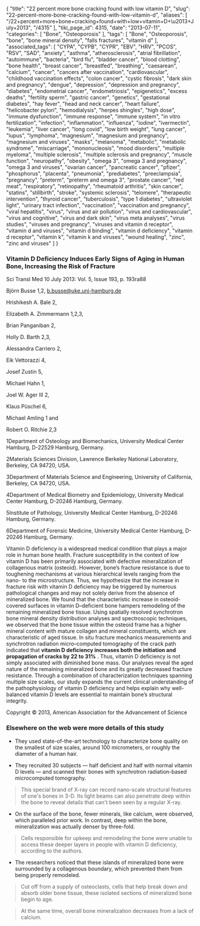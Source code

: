 {
    "title": "22 percent more bone cracking found with low vitamin D",
    "slug": "22-percent-more-bone-cracking-found-with-low-vitamin-d",
    "aliases": [
        "/22+percent+more+bone+cracking+found+with+low+vitamin+D+\u2013+July+2013",
        "/4315"
    ],
    "tiki_page_id": 4315,
    "date": "2013-07-11",
    "categories": [
        "Bone",
        "Osteoporosis"
    ],
    "tags": [
        "Bone",
        "Osteoporosis",
        "bone",
        "bone mineral density",
        "falls fractures",
        "vitamin d"
    ],
    "associated_tags": [
        "CYPA",
        "CYPB",
        "CYPR",
        "EBV",
        "HRV",
        "PCOS",
        "RSV",
        "SAD",
        "anxiety",
        "asthma",
        "atherosclerosis",
        "atrial fibrillation",
        "autoimmune",
        "bacteria",
        "bird flu",
        "bladder cancer",
        "blood clotting",
        "bone health",
        "breast cancer",
        "breastfed",
        "breathing",
        "caesarean",
        "calcium",
        "cancer",
        "cancers after vaccination",
        "cardiovascular",
        "childhood vaccination effects",
        "colon cancer",
        "cystic fibrosis",
        "dark skin and pregnancy",
        "dengue",
        "depression",
        "depression and pregnancy",
        "diabetes",
        "endometrial cancer",
        "endometriosis",
        "epigenetics",
        "excess deaths",
        "fertility sperm",
        "gastric cancer",
        "genetics",
        "gestational diabetes",
        "hay fever",
        "head and neck cancer",
        "heart failure",
        "helicobacter pylori",
        "hemodialysis",
        "herpes shingles",
        "high dose",
        "immune dysfunction",
        "immune response",
        "immune system",
        "in vitro fertilization",
        "infection",
        "inflammation",
        "influenza",
        "iodine",
        "ivermectin",
        "leukemia",
        "liver cancer",
        "long covid",
        "low birth weight",
        "lung cancer",
        "lupus",
        "lymphoma",
        "magnesium",
        "magnesium and pregnancy",
        "magnesium and viruses",
        "masks",
        "melanoma",
        "metabolic",
        "metabolic syndrome",
        "miscarriage",
        "mononucleosis",
        "mood disorders",
        "multiple myeloma",
        "multiple sclerosis",
        "multiple sclerosis and pregnancy",
        "muscle function",
        "neuropathy",
        "obesity",
        "omega 3",
        "omega 3 and pregnancy",
        "omega 3 and viruses",
        "ovarian cancer",
        "pancreatic cancer",
        "pfizer",
        "phosphorus",
        "placenta",
        "pneumonia",
        "prediabetes",
        "preeclampsia",
        "pregnancy",
        "preterm",
        "preterm and omega 3",
        "prostate cancer",
        "red meat",
        "respiratory",
        "retinopathy",
        "rheumatoid arthritis",
        "skin cancer",
        "statins",
        "stillbirth",
        "stroke",
        "systemic sclerosis",
        "telomere",
        "therapeutic intervention",
        "thyroid cancer",
        "tuberculosis",
        "type 1 diabetes",
        "ultraviolet light",
        "urinary tract infection",
        "vaccination",
        "vaccination and pregnancy",
        "viral hepatitis",
        "virus",
        "virus and air pollution",
        "virus and cardiovascular",
        "virus and cognitive",
        "virus and dark skin",
        "virus meta analyses",
        "virus studies",
        "viruses and pregnancy",
        "viruses and vitamin d receptor",
        "vitamin d and viruses",
        "vitamin d binding",
        "vitamin d deficiency",
        "vitamin d receptor",
        "vitamin k",
        "vitamin k and viruses",
        "wound healing",
        "zinc",
        "zinc and viruses"
    ]
}


### Vitamin D Deficiency Induces Early Signs of Aging in Human Bone, Increasing the Risk of Fracture

Sci Transl Med 10 July 2013: Vol. 5, Issue 193, p. 193ra88

Björn Busse 1,2, b.busse@uke.uni-hamburg.de

Hrishikesh A. Bale 2,

Elizabeth A. Zimmermann 1,2,3,

Brian Panganiban 2,

Holly D. Barth 2,3,

Alessandra Carriero 2,

Eik Vettorazzi 4,

Josef Zustin 5,

Michael Hahn 1,

Joel W. Ager III 2,

Klaus Püschel 6,

Michael Amling 1 and

Robert O. Ritchie 2,3

1Department of Osteology and Biomechanics, University Medical Center Hamburg, D-22529 Hamburg, Germany.

2Materials Sciences Division, Lawrence Berkeley National Laboratory, Berkeley, CA 94720, USA.

3Department of Materials Science and Engineering, University of California, Berkeley, CA 94720, USA.

4Department of Medical Biometry and Epidemiology, University Medical Center Hamburg, D-20246 Hamburg, Germany.

5Institute of Pathology, University Medical Center Hamburg, D-20246 Hamburg, Germany.

6Department of Forensic Medicine, University Medical Center Hamburg, D-20246 Hamburg, Germany.

Vitamin D deficiency is a widespread medical condition that plays a major role in human bone health. Fracture susceptibility in the context of low vitamin D has been primarily associated with defective mineralization of collagenous matrix (osteoid). However, bone’s fracture resistance is due to toughening mechanisms at various hierarchical levels ranging from the nano- to the microstructure. Thus, we hypothesize that the increase in fracture risk with vitamin D deficiency may be triggered by numerous pathological changes and may not solely derive from the absence of mineralized bone. We found that the characteristic increase in osteoid-covered surfaces in vitamin D–deficient bone hampers remodeling of the remaining mineralized bone tissue. Using spatially resolved synchrotron bone mineral density distribution analyses and spectroscopic techniques, we observed that the bone tissue within the osteoid frame has a higher mineral content with mature collagen and mineral constituents, which are characteristic of aged tissue. In situ fracture mechanics measurements and synchrotron radiation micro–computed tomography of the crack path indicated that  **vitamin D deficiency increases both the initiation and propagation of cracks by 22 to 31%** . Thus, vitamin D deficiency is not simply associated with diminished bone mass. Our analyses reveal the aged nature of the remaining mineralized bone and its greatly decreased fracture resistance. Through a combination of characterization techniques spanning multiple size scales, our study expands the current clinical understanding of the pathophysiology of vitamin D deficiency and helps explain why well-balanced vitamin D levels are essential to maintain bone’s structural integrity.

Copyright © 2013, American Association for the Advancement of Science

### Elsewhere on the web were more details of this study

* They used state-of-the-art technology to characterize bone quality on the smallest of size scales, around 100 micrometers, or roughly the diameter of a human hair.

* They recruited 30 subjects — half deficient and half with normal vitamin D levels — and scanned their bones with synchrotron radiation-based microcomputed tomography. 

> This special brand of X-ray can record nano-scale structural features of one's bones in 3-D. Its light beams can also penetrate deep within the bone to reveal details that can't been seen by a regular X-ray. 

* On the surface of the bone, fewer minerals, like calcium, were observed, which paralleled prior work. In contrast, deep within the bone, mineralization was actually denser by three-fold. 

> Cells responsible for upkeep and remodeling the bone were unable to access these deeper layers in people with vitamin D deficiency, according to the authors.

* The researchers noticed that these islands of mineralized bone were surrounded by a collagenous boundary, which prevented them from being properly remodeled. 

> Cut off from a supply of osteoclasts, cells that help break down and absorb older bone tissue, these isolated sections of mineralized bone begin to age. 

> At the same time, overall bone mineralization decreases from a lack of calcium.
